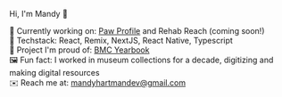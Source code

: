 Hi, I'm Mandy 👋<br>

🏈 Currently working on: <a href="https://www.pawprofile.app/">Paw Profile</a> and Rehab Reach (coming soon!)<br>
💾 Techstack: React, Remix, NextJS, React Native, Typescript<br>
🏫 Project I'm proud of: <a href="https://www.bmcyearbook.org">BMC Yearbook</a><br>
🖼️ Fun fact: I worked in museum collections for a decade, digitizing and making digital resources<br>
✉️ Reach me at: mandyhartmandev@gmail.com
